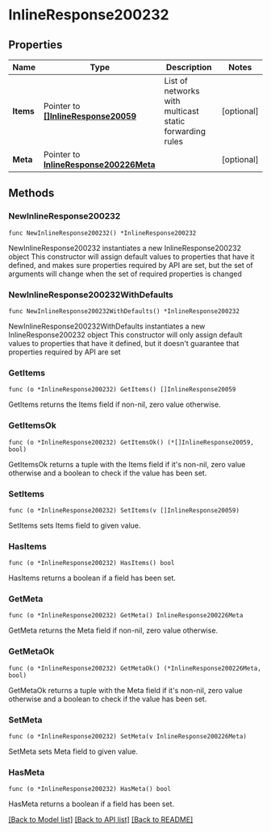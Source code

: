# InlineResponse200232

## Properties

Name | Type | Description | Notes
------------ | ------------- | ------------- | -------------
**Items** | Pointer to [**[]InlineResponse20059**](InlineResponse20059.md) | List of networks with multicast static forwarding rules | [optional] 
**Meta** | Pointer to [**InlineResponse200226Meta**](InlineResponse200226Meta.md) |  | [optional] 

## Methods

### NewInlineResponse200232

`func NewInlineResponse200232() *InlineResponse200232`

NewInlineResponse200232 instantiates a new InlineResponse200232 object
This constructor will assign default values to properties that have it defined,
and makes sure properties required by API are set, but the set of arguments
will change when the set of required properties is changed

### NewInlineResponse200232WithDefaults

`func NewInlineResponse200232WithDefaults() *InlineResponse200232`

NewInlineResponse200232WithDefaults instantiates a new InlineResponse200232 object
This constructor will only assign default values to properties that have it defined,
but it doesn't guarantee that properties required by API are set

### GetItems

`func (o *InlineResponse200232) GetItems() []InlineResponse20059`

GetItems returns the Items field if non-nil, zero value otherwise.

### GetItemsOk

`func (o *InlineResponse200232) GetItemsOk() (*[]InlineResponse20059, bool)`

GetItemsOk returns a tuple with the Items field if it's non-nil, zero value otherwise
and a boolean to check if the value has been set.

### SetItems

`func (o *InlineResponse200232) SetItems(v []InlineResponse20059)`

SetItems sets Items field to given value.

### HasItems

`func (o *InlineResponse200232) HasItems() bool`

HasItems returns a boolean if a field has been set.

### GetMeta

`func (o *InlineResponse200232) GetMeta() InlineResponse200226Meta`

GetMeta returns the Meta field if non-nil, zero value otherwise.

### GetMetaOk

`func (o *InlineResponse200232) GetMetaOk() (*InlineResponse200226Meta, bool)`

GetMetaOk returns a tuple with the Meta field if it's non-nil, zero value otherwise
and a boolean to check if the value has been set.

### SetMeta

`func (o *InlineResponse200232) SetMeta(v InlineResponse200226Meta)`

SetMeta sets Meta field to given value.

### HasMeta

`func (o *InlineResponse200232) HasMeta() bool`

HasMeta returns a boolean if a field has been set.


[[Back to Model list]](../README.md#documentation-for-models) [[Back to API list]](../README.md#documentation-for-api-endpoints) [[Back to README]](../README.md)


